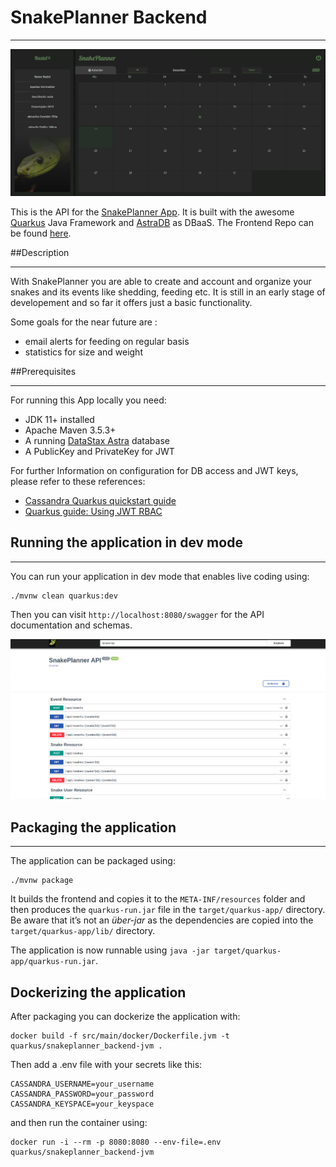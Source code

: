 # SnakePlanner Backend
<hr>

![image](./images/app.png)

This is the API for the [SnakePlanner App](https://snakeplanner.azurewebsites.net).
It is built with the awesome [Quarkus](https://quarkus.io) Java Framework and [AstraDB](https://astra.datastax.com) as DBaaS. 
The Frontend Repo can be found [here](https://github.com/oldrover/snakeplanner-frontend).

##Description
<hr>

With SnakePlanner you are able to create and account and organize your snakes and its events like shedding, feeding etc.
It is still in an early stage of developement and so far it offers just a basic functionality.

Some goals for the near future are :

- email alerts for feeding on regular basis
- statistics for size and weight

##Prerequisites
<hr>
For running this App locally you need:

- JDK 11+ installed
- Apache Maven 3.5.3+
- A running [DataStax Astra](https://astra.datastax.com) database
- A PublicKey and PrivateKey for JWT 

For further Information on configuration for DB access and JWT keys, please refer to these references:

- [Cassandra Quarkus quickstart guide](https://github.com/datastax/cassandra-quarkus/tree/main/quickstart)
- [Quarkus guide: Using JWT RBAC](https://quarkus.io/guides/security-jwt)

## Running the application in dev mode
<hr>

You can run your application in dev mode that enables live coding using:
```shell script
./mvnw clean quarkus:dev
```

Then you can visit `http://localhost:8080/swagger` for the API documentation and schemas.

![image](./images/swagger.png)


## Packaging the application
<hr>

The application can be packaged using:
```shell script
./mvnw package
```

It builds the frontend and copies it to the `META-INF/resources` folder and then produces the `quarkus-run.jar` file in the `target/quarkus-app/` directory.
Be aware that it’s not an _über-jar_ as the dependencies are copied into the `target/quarkus-app/lib/` directory.

The application is now runnable using `java -jar target/quarkus-app/quarkus-run.jar`.

## Dockerizing the application

After packaging you can dockerize the application with:
```shell script
docker build -f src/main/docker/Dockerfile.jvm -t quarkus/snakeplanner_backend-jvm .
```
Then add a .env file with your secrets like this:
```shell script
CASSANDRA_USERNAME=your_username
CASSANDRA_PASSWORD=your_password
CASSANDRA_KEYSPACE=your_keyspace
```
and then run the container using:
``` 
docker run -i --rm -p 8080:8080 --env-file=.env quarkus/snakeplanner_backend-jvm
```


